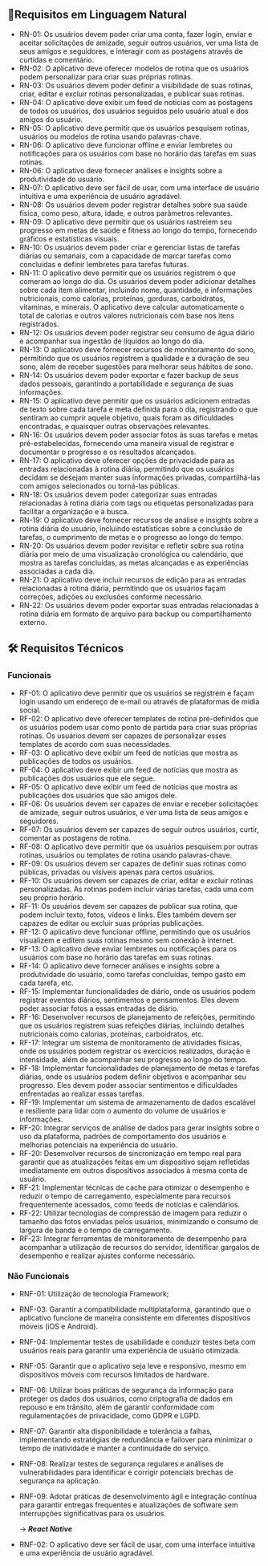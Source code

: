 ## 🎈Requisitos em Linguagem Natural
- RN-01: Os usuários devem poder criar uma conta, fazer login, enviar e aceitar solicitações de amizade, seguir outros usuários, ver uma lista de seus amigos e seguidores, e interagir com as postagens através de curtidas e comentário.
- RN-02: O aplicativo deve oferecer modelos de rotina que os usuários podem personalizar para criar suas próprias rotinas. 
- RN-03: Os usuários devem poder definir a visibilidade de suas rotinas, criar, editar e excluir rotinas personalizadas, e publicar suas rotinas.
- RN-04: O aplicativo deve exibir um feed de notícias com as postagens de todos os usuários, dos usuários seguidos pelo usuário atual e dos amigos do usuário.
- RN-05: O aplicativo deve permitir que os usuários pesquisem rotinas, usuários ou modelos de rotina usando palavras-chave.
- RN-06: O aplicativo deve funcionar offline e enviar lembretes ou notificações para os usuários com base no horário das tarefas em suas rotinas.
- RN-06: O aplicativo deve fornecer análises e insights sobre a produtividade do usuário.
- RN-07: O aplicativo deve ser fácil de usar, com uma interface de usuário intuitiva e uma experiência de usuário agradável.
- RN-08: Os usuários devem poder registrar detalhes sobre sua saúde física, como peso, altura, idade, e outros parâmetros relevantes.
- RN-09: O aplicativo deve permitir que os usuários rastreiem seu progresso em metas de saúde e fitness ao longo do tempo, fornecendo gráficos e estatísticas visuais.
- RN-10: Os usuários devem poder criar e gerenciar listas de tarefas diárias ou semanais, com a capacidade de marcar tarefas como concluídas e definir lembretes para tarefas futuras.
- RN-11: O aplicativo deve permitir que os usuários registrem o que comeram ao longo do dia. Os usuários devem poder adicionar detalhes sobre cada item alimentar, incluindo nome, quantidade, e informações nutricionais, como calorias, proteínas, gorduras, carboidratos, vitaminas, e minerais. O aplicativo deve calcular automaticamente o total de calorias e outros valores nutricionais com base nos itens registrados.
- RN-12: Os usuários devem poder registrar seu consumo de água diário e acompanhar sua ingestão de líquidos ao longo do dia.
- RN-13: O aplicativo deve fornecer recursos de monitoramento do sono, permitindo que os usuários registrem a qualidade e a duração de seu sono, além de receber sugestões para melhorar seus hábitos de sono.
- RN-14: Os usuários devem poder exportar e fazer backup de seus dados pessoais, garantindo a portabilidade e segurança de suas informações.
- RN-15: O aplicativo deve permitir que os usuários adicionem entradas de texto sobre cada tarefa e meta definida para o dia, registrando o que sentiram ao cumprir aquele objetivo, quais foram as dificuldades encontradas, e quaisquer outras observações relevantes.
- RN-16: Os usuários devem poder associar fotos às suas tarefas e metas pré-estabelecidas, fornecendo uma maneira visual de registrar e documentar o progresso e os resultados alcançados.
- RN-17: O aplicativo deve oferecer opções de privacidade para as entradas relacionadas à rotina diária, permitindo que os usuários decidam se desejam manter suas informações privadas, compartilhá-las com amigos selecionados ou torná-las públicas.
- RN-18: Os usuários devem poder categorizar suas entradas relacionadas à rotina diária com tags ou etiquetas personalizadas para facilitar a organização e a busca.
- RN-19: O aplicativo deve fornecer recursos de análise e insights sobre a rotina diária do usuário, incluindo estatísticas sobre a conclusão de tarefas, o cumprimento de metas e o progresso ao longo do tempo.
- RN-20: Os usuários devem poder revisitar e refletir sobre sua rotina diária por meio de uma visualização cronológica ou calendário, que mostra as tarefas concluídas, as metas alcançadas e as experiências associadas a cada dia.
- RN-21: O aplicativo deve incluir recursos de edição para as entradas relacionadas à rotina diária, permitindo que os usuários façam correções, adições ou exclusões conforme necessário.
- RN-22: Os usuários devem poder exportar suas entradas relacionadas à rotina diária em formato de arquivo para backup ou compartilhamento externo.

## 🛠 Requisitos Técnicos

### Funcionais
- RF-01:  O aplicativo deve permitir que os usuários se registrem e façam login usando um endereço de e-mail ou através de plataformas de mídia social.
- RF-02:  O aplicativo deve oferecer templates de rotina pré-definidos que os usuários podem usar como ponto de partida para criar suas próprias rotinas. Os usuários devem ser capazes de personalizar esses templates de acordo com suas necessidades.
- RF-03: O aplicativo deve exibir um feed de notícias que mostra as publicações de todos os usuários.
- RF-04: O aplicativo deve exibir um feed de notícias que mostra as publicações dos usuários que ele segue.
- RF-05: O aplicativo deve exibir um feed de notícias que mostra as publicações dos usuários que são amigos dele.
- RF-06: Os usuários devem ser capazes de enviar e receber solicitações de amizade, seguir outros usuários, e ver uma lista de seus amigos e seguidores.
- RF-07: Os usuários devem ser capazes de seguir outros usuários, curtir, comentar as postagens de rotina.
- RF-08: O aplicativo deve permitir que os usuários pesquisem por outras rotinas, usuários ou templates de rotina usando palavras-chave.
- RF-09: Os usuários devem ser capazes de definir suas rotinas como públicas, privadas ou visíveis apenas para certos usuários.
- RF-10: Os usuários devem ser capazes de criar, editar e excluir rotinas personalizadas. As rotinas podem incluir várias tarefas, cada uma com seu próprio horário.
- RF-11: Os usuários devem ser capazes de publicar sua rotina, que podem incluir texto, fotos, vídeos e links. Eles também devem ser capazes de editar ou excluir suas próprias publicações.
- RF-12: O aplicativo deve funcionar offline, permitindo que os usuários visualizem e editem suas rotinas mesmo sem conexão à internet.
- RF-13: O aplicativo deve enviar lembretes ou notificações para os usuários com base no horário das tarefas em suas rotinas.
- RF-14: O aplicativo deve fornecer análises e insights sobre a produtividade do usuário, como tarefas concluídas, tempo gasto em cada tarefa, etc.
- RF-15: Implementar funcionalidades de diário, onde os usuários podem registrar eventos diários, sentimentos e pensamentos. Eles devem poder associar fotos a essas entradas de diário.
- RF-16: Desenvolver recursos de planejamento de refeições, permitindo que os usuários registrem suas refeições diárias, incluindo detalhes nutricionais como calorias, proteínas, carboidratos, etc.
- RF-17: Integrar um sistema de monitoramento de atividades físicas, onde os usuários podem registrar os exercícios realizados, duração e intensidade, além de acompanhar seu progresso ao longo do tempo.
- RF-18: Implementar funcionalidades de planejamento de metas e tarefas diárias, onde os usuários podem definir objetivos e acompanhar seu progresso. Eles devem poder associar sentimentos e dificuldades enfrentadas ao realizar essas tarefas.
- RF-19: Implementar um sistema de armazenamento de dados escalável e resiliente para lidar com o aumento do volume de usuários e informações.
- RF-20: Integrar serviços de análise de dados para gerar insights sobre o uso da plataforma, padrões de comportamento dos usuários e melhorias potenciais na experiência do usuário.
- RF-20: Desenvolver recursos de sincronização em tempo real para garantir que as atualizações feitas em um dispositivo sejam refletidas imediatamente em outros dispositivos associados à mesma conta de usuário.
- RF-21: Implementar técnicas de cache para otimizar o desempenho e reduzir o tempo de carregamento, especialmente para recursos frequentemente acessados, como feeds de notícias e calendários.
- RF-22: Utilizar tecnologias de compressão de imagem para reduzir o tamanho das fotos enviadas pelos usuários, minimizando o consumo de largura de banda e o tempo de carregamento.
- RF-23: Integrar ferramentas de monitoramento de desempenho para acompanhar a utilização de recursos do servidor, identificar gargalos de desempenho e realizar ajustes conforme necessário.

### Não Funcionais
- RNF-01: Utilização de tecnologia Framework;
- RNF-03: Garantir a compatibilidade multiplataforma, garantindo que o aplicativo funcione de maneira consistente em diferentes dispositivos móveis (iOS e Android).
- RNF-04: Implementar testes de usabilidade e conduzir testes beta com usuários reais para garantir uma experiência de usuário otimizada.
- RNF-05: Garantir que o aplicativo seja leve e responsivo, mesmo em dispositivos móveis com recursos limitados de hardware.
- RNF-06: Utilizar boas práticas de segurança da informação para proteger os dados dos usuários, como criptografia de dados em repouso e em trânsito, além de garantir conformidade com regulamentações de privacidade, como GDPR e LGPD.
- RNF-07: Garantir alta disponibilidade e tolerância a falhas, implementando estratégias de redundância e failover para minimizar o tempo de inatividade e manter a continuidade do serviço.
- RNF-08: Realizar testes de segurança regulares e análises de vulnerabilidades para identificar e corrigir potenciais brechas de segurança na aplicação.
- RNF-09: Adotar práticas de desenvolvimento ágil e integração contínua para garantir entregas frequentes e atualizações de software sem interrupções significativas para os usuários.

    → ***React Native***
- RNF-02: O aplicativo deve ser fácil de usar, com uma interface intuitiva e uma experiência de usuário agradável.

